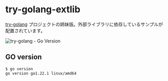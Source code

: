 # try-golang-extlib
[try-golang](https://github.com/devlights/try-golang) プロジェクトの姉妹版。外部ライブラリに依存しているサンプルが配置されています。

![try-golang - Go Version](https://img.shields.io/badge/go-1.16-blue.svg)

## GO version

```shell script
$ go version
go version go1.22.1 linux/amd64
```
